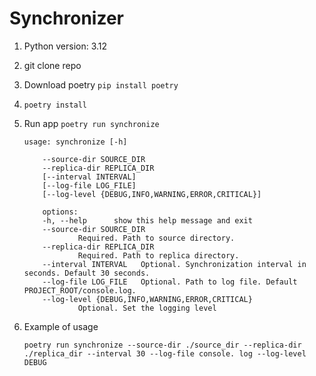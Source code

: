 # Synchronizer

1. Python version: 3.12
2. git clone repo
3. Download poetry
```pip install poetry```
4. ```poetry install```
5. Run app ``poetry run synchronize``
    ```
    usage: synchronize [-h]
    
        --source-dir SOURCE_DIR
        --replica-dir REPLICA_DIR
        [--interval INTERVAL]
        [--log-file LOG_FILE]
        [--log-level {DEBUG,INFO,WARNING,ERROR,CRITICAL}]
        
        options:
        -h, --help      show this help message and exit
        --source-dir SOURCE_DIR
                Required. Path to source directory.
        --replica-dir REPLICA_DIR
                Required. Path to replica directory.
        --interval INTERVAL   Optional. Synchronization interval in seconds. Default 30 seconds.
        --log-file LOG_FILE   Optional. Path to log file. Default PROJECT_ROOT/console.log.
        --log-level {DEBUG,INFO,WARNING,ERROR,CRITICAL}
                Optional. Set the logging level
    ```
6. Example of usage
    
    ``poetry run synchronize --source-dir ./source_dir --replica-dir ./replica_dir --interval 30 --log-file console.
    log --log-level DEBUG``